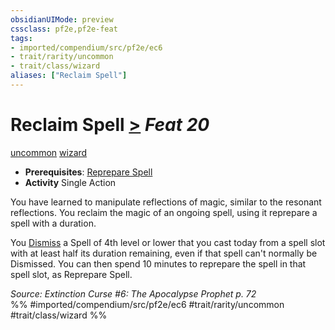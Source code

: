 ```yaml
---
obsidianUIMode: preview
cssclass: pf2e,pf2e-feat
tags:
- imported/compendium/src/pf2e/ec6
- trait/rarity/uncommon
- trait/class/wizard
aliases: ["Reclaim Spell"]
---
```

# Reclaim Spell  [>](chapter-9-playing-the-game.md#Actions "Single Action") *Feat 20*  
[uncommon](uncommon.md)  [wizard](rules/traits/wizard.md)  

- **Prerequisites**: [Reprepare Spell](reprepare-spell.md)
- **Activity** Single Action

You have learned to manipulate reflections of magic, similar to the resonant reflections. You reclaim the magic of an ongoing spell, using it reprepare a spell with a duration.

You [Dismiss](dismiss.md) a Spell of 4th level or lower that you cast today from a spell slot with at least half its duration remaining, even if that spell can't normally be Dismissed. You can then spend 10 minutes to reprepare the spell in that spell slot, as Reprepare Spell.

*Source: Extinction Curse #6: The Apocalypse Prophet p. 72*  
%% #imported/compendium/src/pf2e/ec6 #trait/rarity/uncommon #trait/class/wizard %%